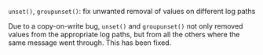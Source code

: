 `unset()`, `groupunset()`: fix unwanted removal of values on different log paths

Due to a copy-on-write bug, `unset()` and `groupunset()` not only removed values
from the appropriate log paths, but from all the others where the same message
went through. This has been fixed.
